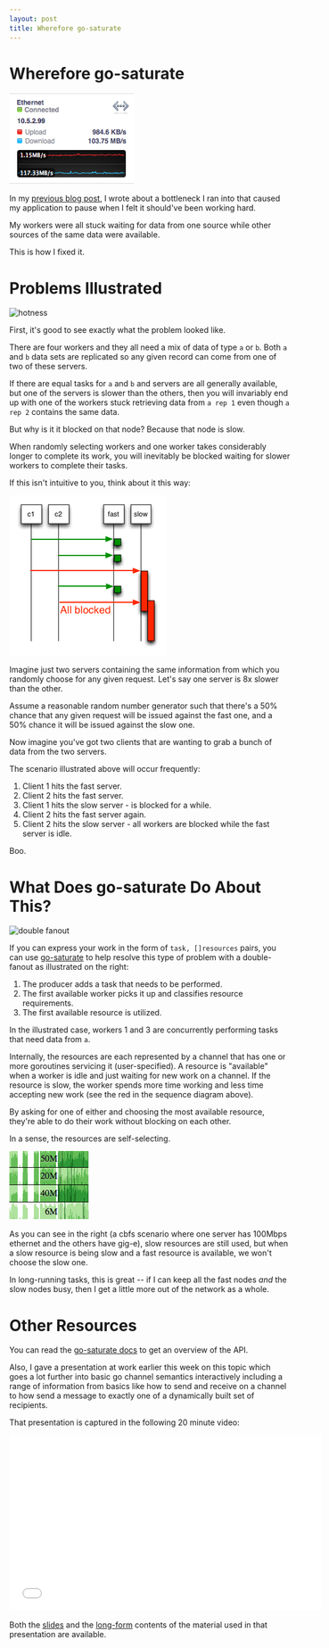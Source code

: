 ```yaml
---
layout: post
title: Wherefore go-saturate
---
```


# Wherefore go-saturate

<div>
  <img src="/images/saturated.png" alt="saturated"
       title="saturated" class="floatleft"/>
</div>

In my [previous blog post][siginfo], I wrote about a bottleneck I ran
into that caused my application to pause when I felt it should've been
working hard.

My workers were all stuck waiting for data from one source while other
sources of the same data were available.

This is how I fixed it.

# Problems Illustrated

<div>
  <img src="https://raw.github.com/dustin/go-talks/master/channels/hot.png"
  alt="hotness" title="the new hotness" class="floatright"/>
</div>

First, it's good to see exactly what the problem looked like.

There are four workers and they all need a mix of data of type `a` or
`b`.  Both `a` and `b` data sets are replicated so any given record
can come from one of two of these servers.

If there are equal tasks for `a` and `b` and servers are all generally
available, but one of the servers is slower than the others, then you
will invariably end up with one of the workers stuck retrieving data
from `a rep 1` even though `a rep 2` contains the same data.

But why is it it blocked on that node?  Because that node is slow.

When randomly selecting workers and one worker takes considerably
longer to complete its work, you will inevitably be blocked waiting
for slower workers to complete their tasks.

If this isn't intuitive to you, think about it this way:

<div>
  <img src="/images/slowrand.png"
  alt="random slowness" title="random slowness" class="floatleft"/>
</div>

Imagine just two servers containing the same information from which
you randomly choose for any given request.  Let's say one server is 8x
slower than the other.

Assume a reasonable random number generator such that there's a 50%
chance that any given request will be issued against the fast one, and
a 50% chance it will be issued against the slow one.

Now imagine you've got two clients that are wanting to grab a bunch of
data from the two servers.

The scenario illustrated above will occur frequently:

1. Client 1 hits the fast server.
2. Client 2 hits the fast server.
3. Client 1 hits the slow server - is blocked for a while.
4. Client 2 hits the fast server again.
5. Client 2 hits the slow server - all workers are blocked while the
fast server is idle.

Boo.

# What Does go-saturate Do About This?

<div>
  <img src="https://raw.github.com/dustin/go-talks/master/channels/twotier.png"
  alt="double fanout" title="double fanout" class="floatright"/>
</div>

If you can express your work in the form of `task, []resources` pairs,
you can use [go-saturate][go-saturate] to help resolve this type of
problem with a double-fanout as illustrated on the right:

1. The producer adds a task that needs to be performed.
2. The first available worker picks it up and classifies resource
requirements.
3. The first available resource is utilized.

In the illustrated case, workers 1 and 3 are concurrently performing
tasks that need data from `a`.

Internally, the resources are each represented by a channel that has
one or more goroutines servicing it (user-specified).  A resource is
"available" when a worker is idle and just waiting for new work on a
channel.  If the resource is slow, the worker spends more time working
and less time accepting new work (see the red in the sequence diagram
above).

By asking for one of either and choosing the most available resource,
they're able to do their work without blocking on each other.

In a sense, the resources are self-selecting.

<div>
  <img src="/images/cbfsperf.png"
  alt="cbfs perf" title="cbfs perf" class="floatright"/>
</div>

As you can see in the right (a cbfs scenario where one server has
100Mbps ethernet and the others have gig-e), slow resources are still
used, but when a slow resource is being slow and a fast resource is
available, we won't choose the slow one.

In long-running tasks, this is great -- if I can keep all the fast
nodes *and* the slow nodes busy, then I get a little more out of the
network as a whole.

# Other Resources

You can read the [go-saturate docs][docs] to get an overview of the API.

Also, I gave a presentation at work earlier this week on this topic
which goes a lot further into basic go channel semantics interactively
including a range of information from basics like how to send and
receive on a channel to how send a message to exactly one of a
dynamically built set of recipients.

That presentation is captured in the following 20 minute video:

<iframe width="560" height="315"
        src="//www.youtube.com/embed/QDO5YOrKSiQ"
        frameborder="0" allowfullscreen="1">
</iframe>

Both the [slides][slides] and the [long-form][article] contents
of the material used in that presentation are available.

[siginfo]: ../04/siginfo.html
[go-saturate]: //github.com/dustin/go-saturate
[docs]: http://godoc.org/github.com/dustin/go-saturate
[slides]: http://talks.godoc.org/github.com/dustin/go-talks/channels.slide
[article]: http://talks.godoc.org/github.com/dustin/go-talks/channels.article
